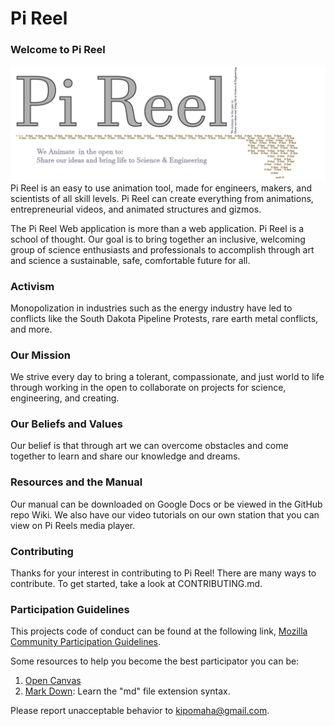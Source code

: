 # Pi Reel

### Welcome to Pi Reel  
![Pi Reel Logo](img/pireel.png)   
Pi Reel is an easy to use animation tool, made for engineers, makers, and scientists of all skill levels. Pi Reel can create everything from animations, entrepreneurial videos, and animated structures and gizmos.  


The Pi Reel Web application is more than a web application. Pi Reel is a school of thought. Our goal is to bring together an inclusive, welcoming group of science enthusiasts and professionals to accomplish through art and science a sustainable, safe, comfortable future for all. 

### Activism  
Monopolization in industries such as the energy industry have led to conflicts like the South Dakota Pipeline Protests, rare earth metal conflicts, and more.

### Our Mission   
We strive every day to bring a tolerant, compassionate, and just world to life through working in the open to collaborate on projects for science, engineering, and creating.  

### Our Beliefs and Values
Our belief is that through art we can overcome obstacles and come together to learn and share our knowledge and dreams.    

### Resources and the Manual  
  Our manual can be downloaded on Google Docs or be viewed in the GitHub repo Wiki. We also have our video tutorials on our own station that you can view on Pi Reels media player.  

### Contributing   
  Thanks for your interest in contributing to Pi Reel! There are many ways to contribute. To get started, take a look at CONTRIBUTING.md.

### Participation Guidelines  
  This projects code of conduct can be found at the following link, 
  [Mozilla Community Participation Guidelines](https://www.mozilla.org/en-US/about/governance/policies/participation/). 
  
  Some resources to help you become the best participator you can be:  
  1. [Open Canvas](https://mozilla.github.io/open-leadership-training-series/articles/opening-your-project/develop-an-open-project-strategy-with-open-canvas/#introducing-open-canvas)  
  2. [Mark Down](https://guides.github.com/features/mastering-markdown/): Learn the "md" file extension syntax. 
  
  Please report unacceptable behavior to kipomaha@gmail.com.  


